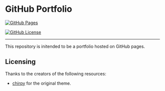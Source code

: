 # GitHub Portfolio

[![GitHub Pages](https://github.com/FL03/fl03.github.io/actions/workflows/pages.yml/badge.svg)](https://github.com/FL03/fl03.github.io/actions/workflows/pages.yml)

[![GitHub License](https://img.shields.io/github/license/FL03/FL03?style=for-the-badge&logo=github)](https://github.com/FL03/rshyper/blob/main/LICENSE)

***

This repository is initended to be a portfolio hosted on GitHub pages.

## Licensing

Thanks to the creators of the following resources:

- [chirpy](https://github.com/cotes2020/chirpy-starter/blob/main/LICENSE) for the original theme.
